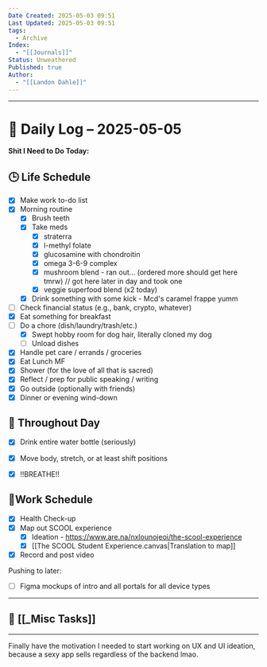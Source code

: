 ```yaml
---
Date Created: 2025-05-03 09:51
Last Updated: 2025-05-03 09:51
tags:
  - Archive
Index:
  - "[[Journals]]"
Status: Unweathered
Published: true
Author:
  - "[[Landon Dahle]]"
---
```

---

# 📆 Daily Log – 2025-05-05

**Shit I Need to Do Today:**

## 🕒 Life Schedule

- [x] Make work to-do list  
- [x] Morning routine  
	- [x] Brush teeth  
	- [x] Take meds  
		- [x] straterra
		- [x] l-methyl folate
		- [x] glucosamine with chondroitin
		- [x] omega 3-6-9 complex
		- [x] mushroom blend - ran out... (ordered more should get here tmrw) // got here later in day and took one
		- [x] veggie superfood blend (x2 today)
	- [x] Drink something with some kick - Mcd's caramel frappe yumm
- [ ] Check financial status (e.g., bank, crypto, whatever)
- [x] Eat something for breakfast
- [ ] Do a chore (dish/laundry/trash/etc.)
	- [x] Swept hobby room for dog hair, literally cloned my dog
	- [ ] Unload dishes
- [x] Handle pet care / errands / groceries  
- [x] Eat Lunch MF
- [x] Shower (for the love of all that is sacred)
- [x] Reflect / prep for public speaking / writing
- [x] Go outside (optionally with friends)
- [x] Dinner or evening wind-down

## 🌱 Throughout Day

- [x] Drink entire water bottle (seriously)
- [x] Move body, stretch, or at least shift positions
- [x] !!BREATHE!!


## 🤑Work Schedule

- [x] Health Check-up
- [x] Map out SCOOL experience
	- [x] Ideation - https://www.are.na/nxlounojeoi/the-scool-experience
	- [x] [[The SCOOL Student Experience.canvas|Translation to map]]
- [x] Record and post video

Pushing to later:
- [ ] Figma mockups of intro and all portals for all device types

---
## 🧠 [[_Misc Tasks]]

---

Finally have the motivation I needed to start working on UX and UI ideation, because a sexy app sells regardless of the backend lmao.

